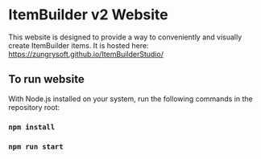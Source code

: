 # ItemBuilder v2 Website

This website is designed to provide a way to conveniently and visually create ItemBuilder items. It is hosted here: https://zungrysoft.github.io/ItemBuilderStudio/

## To run website

With Node.js installed on your system, run the following commands in the repository root:

### `npm install`
### `npm run start`
